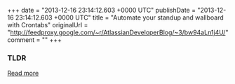 +++
date = "2013-12-16 23:14:12.603 +0000 UTC"
publishDate = "2013-12-16 23:14:12.603 +0000 UTC"
title = "Automate your standup and wallboard with Crontabs"
originalUrl = "http://feedproxy.google.com/~r/AtlassianDeveloperBlog/~3/bw94aLn1j4U/"
comment = ""
+++

### TLDR



[Read more](http://feedproxy.google.com/~r/AtlassianDeveloperBlog/~3/bw94aLn1j4U/)
